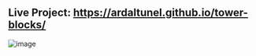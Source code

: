 ## Live Project: https://ardaltunel.github.io/tower-blocks/

![image](https://github.com/ardaltunel/tower-blocks/assets/35379428/1b163e2f-81dd-4b5c-b3e0-ec49f9e7e37d)
